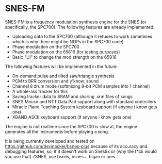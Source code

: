 # SNES-FM
SNES-FM is a frequency modulation synthesis engine for the SNES (or specifically, the SPC700).
The following features are already implemented:
- Uploading data to the SPC700 (although it refuses to work sometimes which is why there might be NOPs in the SPC700 code)
- Phase modulation on the SPC700
- Phase modulation on the 65816 (for testing purposes)
- Basic "UI" to change the mod strength on the 65816

The following features will be implemented in the future:
- On-demand pulse and tilted saw/triangle synthesis 
- PCM to BRR conversion and y'know, sound
- Channel 8 drum mode (softmixing 8-bit PCM samples into 1 channel)
- A whole-ass tracker for this
- Saving tracker data to SRAM and sharing .srm files of songs
- SNES Mouse and NTT Data Pad support along with standard controllers
- Miracle Piano Teaching System keyboard support (if anyone i know gets one)
- XBAND ASCII keyboard support (if anyone i know gets one)

The engine is not realtime since the SPC700 is slow af, the engine generates all the instruments before playing a song.

It is being currently developed and tested on https://github.com/devinacker/bsnes-plus because of its accuracy and debugging features, so, if it doesn't work on Snes9x or (why the f*ck would you use that) ZSNES, use bsnes, bsnes+, higan or ares.
